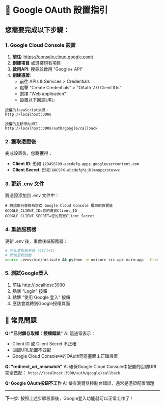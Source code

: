 # 🔐 Google OAuth 設置指引

## 您需要完成以下步驟：

### 1. Google Cloud Console 設置

1. **前往**: https://console.cloud.google.com/
2. **創建項目** 或選擇現有項目
3. **啟用API**: 搜尋並啟用 "Google+ API"
4. **創建憑證**:
   - 前往 APIs & Services > Credentials
   - 點擊 "Create Credentials" > "OAuth 2.0 Client IDs"
   - 選擇 "Web application"
   - 設置以下回調URL:

```
授權的JavaScript來源：
http://localhost:3000

授權的重新導向URI：
http://localhost:3000/auth/google/callback
```

### 2. 獲取憑證後

完成設置後，您將獲得：
- **Client ID**: 形如 `123456789-abcdefg.apps.googleusercontent.com`
- **Client Secret**: 形如 `GOCSPX-abcdefghijklmnopqrstuvwx`

### 3. 更新 .env 文件

將憑證添加到 .env 文件中：

```env
# 將這兩行替換為您從 Google Cloud Console 獲取的真實值
GOOGLE_CLIENT_ID=您的真實Client_ID
GOOGLE_CLIENT_SECRET=您的真實Client_Secret
```

### 4. 重啟服務器

更新 .env 後，重啟後端服務器：
```bash
# 停止當前服務器 (Ctrl+C)
# 然後重新啟動
source .venv/bin/activate && python -m uvicorn src.api.main:app --host 0.0.0.0 --port 8000 --reload
```

### 5. 測試Google登入

1. 前往 http://localhost:3000
2. 點擊 "Login" 按鈕
3. 點擊 "使用 Google 登入" 按鈕
4. 應該會跳轉到Google授權頁面

## 🚨 常見問題

**Q: "已封鎖存取權：授權錯誤"**
A: 這通常表示：
- Client ID 或 Client Secret 不正確
- 回調URL配置不匹配
- Google Cloud Console中的OAuth同意畫面未正確設置

**Q: "redirect_uri_mismatch"**
A: 確保Google Cloud Console中配置的回調URI完全匹配：
`http://localhost:3000/auth/google/callback`

**Q: Google OAuth按鈕不工作**
A: 檢查瀏覽器控制台錯誤，通常是憑證配置問題

---

**下一步**: 按照上述步驟設置後，Google登入功能就可以正常工作了！